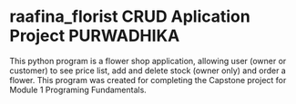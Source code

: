 # raafina_florist CRUD Aplication Project PURWADHIKA
This python program is a flower shop application, allowing user (owner or customer) to see price list, add and delete stock (owner only) and order a flower. This program was created for completing the Capstone project for Module 1 Programing Fundamentals.
